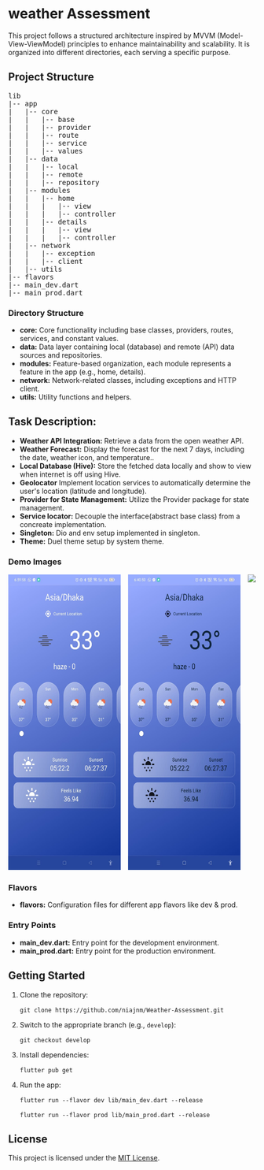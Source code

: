 <h1>weather Assessment</h1>

<p>This project follows a structured architecture inspired by MVVM (Model-View-ViewModel) principles to enhance maintainability and scalability. It is organized into different directories, each serving a specific purpose.</p>

<h2>Project Structure</h2>

<pre>
lib
|-- app
|   |-- core
|   |   |-- base
|   |   |-- provider
|   |   |-- route
|   |   |-- service
|   |   |-- values
|   |-- data
|   |   |-- local
|   |   |-- remote
|   |   |-- repository
|   |-- modules
|   |   |-- home
|   |   |   |-- view
|   |   |   |-- controller
|   |   |-- details
|   |   |   |-- view
|   |   |   |-- controller
|   |-- network
|   |   |-- exception
|   |   |-- client
|   |-- utils
|-- flavors
|-- main_dev.dart
|-- main_prod.dart
</pre>

<h3>Directory Structure</h3>

<ul>
  <li><strong>core:</strong> Core functionality including base classes, providers, routes, services, and constant values.</li>
  <li><strong>data:</strong> Data layer containing local (database) and remote (API) data sources and repositories.</li>
  <li><strong>modules:</strong> Feature-based organization, each module represents a feature in the app (e.g., home, details).</li>
  <li><strong>network:</strong> Network-related classes, including exceptions and HTTP client.</li>
  <li><strong>utils:</strong> Utility functions and helpers.</li>
</ul>



<h2>Task Description:</h2>

<ul>
  <li><strong>Weather API Integration:</strong> Retrieve a data from the open weather  API.</li>
  <li><strong>Weather Forecast:</strong> Display the forecast for the next 7 days, including the date, weather icon, and temperature..</li>
  <li><strong>Local Database (Hive):</strong> Store the fetched data locally and show to view when internet is off using Hive.</li>
  <li><strong>Geolocator</strong> Implement location services to automatically determine the user's location (latitude and longitude).</li>
    <li><strong>Provider for State Management:</strong> Utilize the Provider package for state management.</li>
  <li><strong>Service locator:</strong> Decouple the interface(abstract base class) from a concreate implementation.</li>
    <li><strong>Singleton:</strong> Dio and env setup implemented in singleton.</li>
     <li><strong>Theme:</strong> Duel theme setup by system theme.</li>
    
    
</ul>



<h3>Demo Images</h3>
<div style="display:flex">
  <div style="margin-right:15px">
    <img src="images/home_light.jpeg" height="600"/>
  </div>
  <div style="margin-right:15px">
    <img src="images/home_dark.jpeg" height="600"/>
  </div>
  <div>
    <img src="images/details.jpeg" height="600"/>
  </div>
</div>

<h3>Flavors</h3>

<ul>
  <li><strong>flavors:</strong> Configuration files for different app flavors like dev & prod.</li>
</ul>

<h3>Entry Points</h3>

<ul>
  <li><strong>main_dev.dart:</strong> Entry point for the development environment.</li>
  <li><strong>main_prod.dart:</strong> Entry point for the production environment.</li>
</ul>

<h2>Getting Started</h2>

<ol>
  <li>Clone the repository:</li>

  <pre><code>git clone https://github.com/niajnm/Weather-Assessment.git</code></pre>

  <li>Switch to the appropriate branch (e.g., <code>develop</code>):</li>

  <pre><code>git checkout develop</code></pre>

  <li>Install dependencies:</li>

  <pre><code>flutter pub get</code></pre>

  <li>Run the app:</li>

  <pre><code>flutter run --flavor dev lib/main_dev.dart --release</code></pre>
  <pre><code>flutter run --flavor prod lib/main_prod.dart --release</code></pre>
</ol>


<h2>License</h2>

<p>This project is licensed under the <a href="LICENSE">MIT License</a>.</p>
